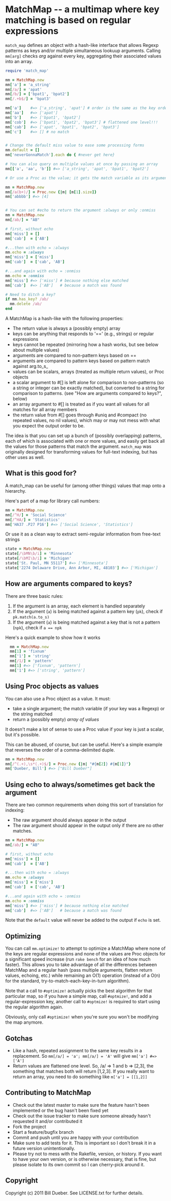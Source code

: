 # MatchMap -- a multimap where key matching is based on regular expressions

`match_map` defines an object with a hash-like interface that allows Regexp patterns as keys and/or multiple simultaneous lookuup arguments. Calling `mm[arg]` checks _arg_ against every key, aggregating their associated values into an array.

```ruby
require 'match_map'

mm = MatchMap.new
mm['a'] = 'a_string'
mm[/a/] = 'apat'
mm[/b/] = ['bpat1', 'bpat2']
mm[/.+b$/] = 'bpat3'

mm['a']    #=> ['a_string', 'apat'] # order is the same as the key order
mm['aa']   #=> ['apat']
mm['b']    #=> ['bpat1', 'bpat2']
mm['cob']  #=> ['bpat1', 'bpat2', 'bpat3'] # flattened one level!!!
mm['cab']  #=> ['apat', 'bpat1', 'bpat2', 'bpat3']
mm['c']    #=> [] # no match


# Change the default miss value to ease some processing forms
mm.default = []
mm['neverGonnaMatch'].each do { #never get here}

# You can also query on multiple values at once by passing an array
mm[['a', 'aa', 'b']] #=> ['a_string', 'apat', 'bpat1', 'bpat2']

# Or use a Proc as the value; it gets the match variable as its argument

mm = MatchMap.new
mm[/a(b+)/] = Proc.new {|m| [m[1].size]}
mm['abbbb'] #=> [4]


# You can set #echo to return the argument :always or only :onmiss
mm = MatchMap.new
mm[/ab/] = "AB"

# first, without echo
mm['miss'] = []
mm['cab']  = ['AB']

#...then with echo = :always
mm.echo = :always
mm['miss'] = ['miss']
mm['cab']  = ['cab', 'AB']

#...and again with echo = :onmiss
mm.echo = :onmiss
mm['miss'] #=> ['miss'] # because nothing else matched
mm['cab']  #=> ['AB']   # because a match was found

# Need to ditch a key?
if mm.has_key? /ab/ 
  mm.delete /ab/
end

```

A MatchMap is a hash-like with the following properties:

* The return value is always a (possibly empty) array
* keys can be anything that responds to '==' (e.g., strings) or regular expressions
* keys cannot be repeated (mirroring how a hash works, but see below about multiple values)
* arguments are compared to non-pattern keys based on ==
* arguments are compared to pattern keys based on pattern match against arg.to_s_
* values can be scalars, arrays (treated as multiple return values), or Proc objects
* a scalar argument to #[] is left alone for comparison to non-patterns (so a string or integer can be exactly matched), but converted to a string for comparison to patterns. (see "How are arguments compared to keys?", below)
* an array argument to #[] is treated as if you want all values for all matches for all array members
* the return value from #[] goes through #uniq and #compact (no repeated values, no nil values), which may or may not mess with what you expect the output order to be.

The idea is that you can set up a bunch of (possibly overlapping) patterns, each of which is associated with one or more values, and easily get back all the values for those patterns that match the argument. `match_map` was originally designed for transforming values for full-text indexing, but has other uses as well. 


## What is this good for?

A match_map can be useful for (among other things) values that map onto a hierarchy.

Here's part of a map for library call numbers:

```ruby
mm = MatchMap.new
mm[/^H/] = 'Social Science'
mm[/^HA/] = 'Statistics'
mm['HA37 .P27 P16'] #=> ['Social Science', 'Statistics']
```

Or use it as a clean way to extract semi-regular information from free-text strings

```ruby
state = MatchMap.new
state[/\bMN\b/i] = 'Minnesota'
state[/\bMI\b/i] = 'Michigan'
state['St. Paul, MN 55117'] #=> ['Minnesota']
state['2274 Delaware Drive, Ann Arbor, MI, 48103'] #=> ['Michigan']
```


## How are arguments compared to keys?

There are three basic rules:

1. If the argument is an array, each element is handled separately
2. If the argument (`a`) is being matched against a pattern key (`pk`), check if `pk.match(a.to_s)`
3. If the argument (`a`) is being matched against a key that is not a pattern (`npk`), check if `a == npk`

Here's a quick example to show how it works

```ruby
  mm = MatchMap.new
  mm[1] = 'fixnum'
  mm['1'] = 'string'
  mm[/1/] = 'pattern'
  mm[1] #=> ['fixnum', 'pattern']
  mm['1'] #=> ['string', 'pattern']
```


## Using Proc objects as values

You can also use a Proc object as a value. It must:

* take a single argument; the match variable (if your key was a Regexp) or the string matched
* return a (possibly empty) _array of values_

It doesn't make a lot of sense to use a Proc value if your key is just a scalar, but it's possible.

This can be abused, of course, but can be useful. Here's a simple example that reverses the order of a comma-delimited duple. 

```ruby
mm = MatchMap.new
mm[/^(.+),\s*(.+)$/] = Proc.new {|m| "#{m[2]} #{m[1]}"}
mm['Dueber, Bill'] #=> ["Bill Dueber"]
```    
## Using echo to always/sometimes get back the argument

There are two common requirements when doing this sort of translation for indexing:

* The raw argument should always appear in the output
* The raw argument should appear in the output only if there are no other matches. 

```ruby
mm = MatchMap.new
mm[/ab/] = "AB"

# first, without echo
mm['miss'] = []
mm['cab']  = ['AB']

#...then with echo = :always
mm.echo = :always
mm['miss'] = ['miss']
mm['cab']  = ['cab', 'AB']

#...and again with echo = :onmiss
mm.echo = :onmiss
mm['miss'] #=> ['miss'] # because nothing else matched
mm['cab']  #=> ['AB']   # because a match was found
```

Note that the `default` value will never be added to the output if `echo` is set.

## Optimizing

You can call `mm.optimize!` to attempt to optimize a MatchMap where none of the keys are regular expressions
and none of the values are Proc objects for a significant speed increase (run `rake bench` for an idea
of how much faster). This allows you to take advantage of all the differences between MatchMap and a regular
hash (pass multiple arguments, flatten return values, echoing, etc.) while remaining an O(1) operation (instead
of a O(n) for the standard, try-to-match-each-key-in-turn algorithm). 

Note that a call to `#optimize!` actually picks the best algorithm for that particular map, so if you have a simple map,
call `#optmize!`, and add a regular-expression key, another call to `#optmize!` is required to start using the 
regular algorithm again. 

Obviously, only call `#optimize!` when you're sure you won't be modifying the map anymore. 

## Gotchas

* Like a hash, repeated assignment to the same key results in a replacement. So `mm[/a/] = 'a'; mm[/a/] = 'A'` will give `mm['a'] #=> ['A']`
* Return values are flattened one level. So, /a/ => 1 and b => [2,3], the something that matches both will return [1,2,3]. If you really want to return an array, you need to do something like `m['a'] = [[1,2]]`
  

## Contributing to MatchMap
 
* Check out the latest master to make sure the feature hasn't been implemented or the bug hasn't been fixed yet
* Check out the issue tracker to make sure someone already hasn't requested it and/or contributed it
* Fork the project
* Start a feature/bugfix branch
* Commit and push until you are happy with your contribution
* Make sure to add tests for it. This is important so I don't break it in a future version unintentionally.
* Please try not to mess with the Rakefile, version, or history. If you want to have your own version, or is otherwise necessary, that is fine, but please isolate to its own commit so I can cherry-pick around it.

## Copyright

Copyright (c) 2011 Bill Dueber. See LICENSE.txt for
further details.

